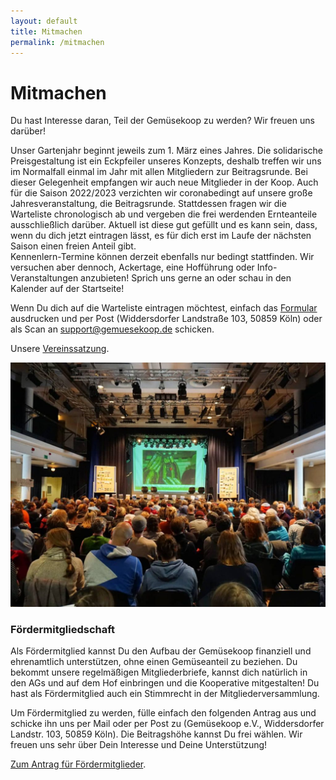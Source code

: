 ```yaml
---
layout: default
title: Mitmachen
permalink: /mitmachen
---
```

# Mitmachen
Du hast Interesse daran, Teil der Gemüsekoop zu werden? Wir freuen uns darüber!

Unser Gartenjahr beginnt jeweils zum 1. März eines Jahres. Die solidarische Preisgestaltung ist ein Eckpfeiler unseres Konzepts, deshalb treffen wir uns im Normalfall einmal im Jahr mit allen Mitgliedern zur Beitragsrunde. Bei dieser Gelegenheit empfangen wir auch neue Mitglieder in der Koop.
Auch für die Saison 2022/2023 verzichten wir coronabedingt auf unsere große Jahresveranstaltung, die Beitragsrunde. Stattdessen fragen wir die Warteliste chronologisch ab und vergeben die frei werdenden Ernteanteile ausschließlich darüber.
Aktuell ist diese gut gefüllt und es kann sein, dass, wenn du dich jetzt eintragen lässt, es für dich erst im Laufe der nächsten Saison einen freien Anteil gibt.  
Kennenlern-Termine können derzeit ebenfalls nur bedingt stattfinden. Wir versuchen aber dennoch, Ackertage, eine Hofführung oder Info-Veranstaltungen anzubieten! Sprich uns gerne an oder schau in den Kalender auf der Startseite!

Wenn Du dich auf die Warteliste eintragen möchtest, einfach das [Formular](/files/warteliste.pdf) ausdrucken und per Post (Widdersdorfer Landstraße 103, 50859 Köln) oder als Scan an support@gemuesekoop.de schicken.

Unsere [Vereinssatzung](/files/satzung.pdf).

![Bieterrunde](/assets/images/bieterrunde.jpg)

### Fördermitgliedschaft
Als Fördermitglied kannst Du den Aufbau der Gemüsekoop finanziell und ehrenamtlich unterstützen, ohne einen Gemüseanteil zu beziehen. Du bekommt unsere regelmäßigen Mitgliederbriefe, kannst dich natürlich in den AGs und auf dem Hof einbringen und die Kooperative mitgestalten! Du hast als Fördermitglied auch ein Stimmrecht in der Mitgliederversammlung.

Um Fördermitglied zu werden, fülle einfach den folgenden Antrag aus und schicke ihn uns per Mail oder per Post zu (Gemüsekoop e.V., Widdersdorfer Landstr. 103, 50859 Köln). Die Beitragshöhe kannst Du frei wählen. Wir freuen uns sehr über Dein Interesse und Deine Unterstützung!

[Zum Antrag für Fördermitglieder](/files/Foerdermitgliedschaft_2021-06-01.pdf).